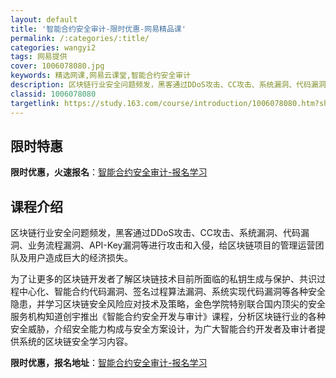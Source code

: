 ```yaml
---
layout: default
title: '智能合约安全审计-限时优惠-网易精品课'
permalink: /:categories/:title/
categories: wangyi2
tags: 网易提供
cover: 1006078080.jpg
keywords: 精选网课,网易云课堂,智能合约安全审计
description: 区块链行业安全问题频发，黑客通过DDoS攻击、CC攻击、系统漏洞、代码漏洞、业务流程漏洞、API-Key漏洞等进行攻击和
classid: 1006078080
targetlink: https://study.163.com/course/introduction/1006078080.htm?share=1&shareId=1025206652&utm_campaign=share&utm_medium=iphoneShare&utm_source=&utm_u=1025206652
---
```


## 限时特惠

**限时优惠，火速报名**：[智能合约安全审计-报名学习](https://study.163.com/course/introduction/1006078080.htm?share=1&shareId=1025206652&utm_campaign=share&utm_medium=iphoneShare&utm_source=&utm_u=1025206652)

## 课程介绍

区块链行业安全问题频发，黑客通过DDoS攻击、CC攻击、系统漏洞、代码漏洞、业务流程漏洞、API-Key漏洞等进行攻击和入侵，给区块链项目的管理运营团队及用户造成巨大的经济损失。



为了让更多的区块链开发者了解区块链技术目前所面临的私钥生成与保护、共识过程中心化、智能合约代码漏洞、签名过程算法漏洞、系统实现代码漏洞等各种安全隐患，并学习区块链安全风险应对技术及策略，金色学院特别联合国内顶尖的安全服务机构知道创宇推出《智能合约安全开发与审计》课程，分析区块链行业的各种安全威胁，介绍安全能力构成与安全方案设计，为广大智能合约开发者及审计者提供系统的区块链安全学习内容。

**限时优惠，报名地址**：[智能合约安全审计-报名学习](https://study.163.com/course/introduction/1006078080.htm?share=1&shareId=1025206652&utm_campaign=share&utm_medium=iphoneShare&utm_source=&utm_u=1025206652)

